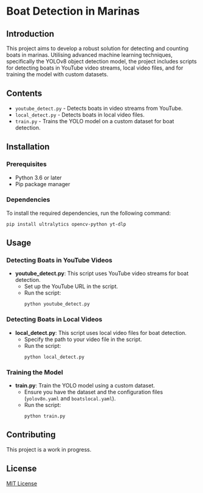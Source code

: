 # Boat Detection in Marinas

## Introduction
This project aims to develop a robust solution for detecting and counting boats in marinas. Utilising advanced machine learning techniques, specifically the YOLOv8 object detection model, the project includes scripts for detecting boats in YouTube video streams, local video files, and for training the model with custom datasets.

## Contents
- `youtube_detect.py` - Detects boats in video streams from YouTube.
- `local_detect.py` - Detects boats in local video files.
- `train.py` - Trains the YOLO model on a custom dataset for boat detection.

## Installation
### Prerequisites
- Python 3.6 or later
- Pip package manager

### Dependencies
To install the required dependencies, run the following command:
```
pip install ultralytics opencv-python yt-dlp
```

## Usage
### Detecting Boats in YouTube Videos
- **youtube_detect.py**: This script uses YouTube video streams for boat detection.
  - Set up the YouTube URL in the script.
  - Run the script:
    ```
    python youtube_detect.py
    ```

### Detecting Boats in Local Videos
- **local_detect.py**: This script uses local video files for boat detection.
  - Specify the path to your video file in the script.
  - Run the script:
    ```
    python local_detect.py
    ```

### Training the Model
- **train.py**: Train the YOLO model using a custom dataset.
  - Ensure you have the dataset and the configuration files (`yolov8n.yaml` and `boatslocal.yaml`).
  - Run the script:
    ```
    python train.py
    ```

## Contributing
This project is a work in progress.

## License
[MIT License](LICENSE.md)
